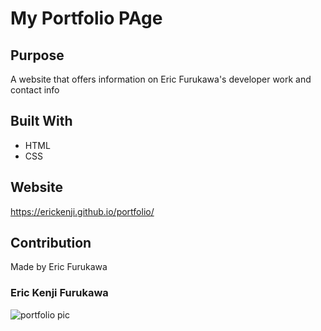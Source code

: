 # My Portfolio PAge

## Purpose
A website that offers information on Eric Furukawa's developer work and contact info

## Built With
* HTML
* CSS

## Website
https://erickenji.github.io/portfolio/

## Contribution
Made by Eric Furukawa

### Eric Kenji Furukawa

![portfolio pic](https://user-images.githubusercontent.com/16628477/137648865-538bb6d6-c094-4cbe-84c8-2bbe209217a2.png)
